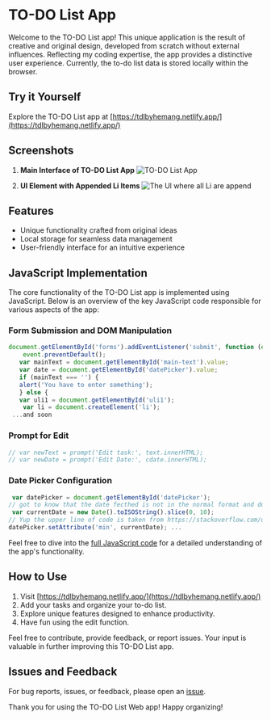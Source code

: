 # TO-DO List App

Welcome to the TO-DO List app! This unique application is the result of creative and original design, developed from scratch without external influences. Reflecting my coding expertise, the app provides a distinctive user experience. Currently, the to-do list data is stored locally within the browser.

## Try it Yourself
Explore the TO-DO List app at [https://tdlbyhemang.netlify.app/](https://tdlbyhemang.netlify.app/)

## Screenshots
1. **Main Interface of TO-DO List App**
   ![TO-DO List App](https://github.com/hemang111/TO-DO-List/assets/85540417/66a9bfb7-36e2-470f-9432-449b0cbb53e9)


2. **Ul Element with Appended Li Items**
   ![The Ul where all Li are append](https://github.com/hemang111/TO-DO-List/assets/85540417/eee90531-eda1-46b3-b9f5-c5bec842486a)


## Features
- Unique functionality crafted from original ideas
- Local storage for seamless data management
- User-friendly interface for an intuitive experience

## JavaScript Implementation
The core functionality of the TO-DO List app is implemented using JavaScript. Below is an overview of the key JavaScript code responsible for various aspects of the app:

### Form Submission and DOM Manipulation
```javascript
document.getElementById('forms').addEventListener('submit', function (event) {
    event.preventDefault();
   var mainText = document.getElementById('main-text').value;
   var date = document.getElementById('datePicker').value;
   if (mainText === '') {
   alert('You have to enter something');
   } else {
   var uli1 = document.getElementById('uli1');
    var li = document.createElement('li');
 ...and soon
```

### Prompt for Edit
```javascript
// var newText = prompt('Edit task:', text.innerHTML);
// var newDate = prompt('Edit Date:', cdate.innerHTML);
```

### Date Picker Configuration
```javascript
 var datePicker = document.getElementById('datePicker');
// got to know that the date fecthed is not in the normal format and does not have splits
 var currentDate = new Date().toISOString().slice(0, 10);
// Yup the upper line of code is taken from https://stackoverflow.com/questions/1531093/get-current-date-in-yyyy-mm-dd-
datePicker.setAttribute('min', currentDate); ...
```

Feel free to dive into the [full JavaScript code](https://github.com/hemang111/TO-DO-List/blob/main/script.js) for a detailed understanding of the app's functionality.

## How to Use
1. Visit [https://tdlbyhemang.netlify.app/](https://tdlbyhemang.netlify.app/)
2. Add your tasks and organize your to-do list.
3. Explore unique features designed to enhance productivity.
4. Have fun using the edit function.

Feel free to contribute, provide feedback, or report issues. Your input is valuable in further improving this TO-DO List app.

## Issues and Feedback
For bug reports, issues, or feedback, please open an [issue](https://github.com/hemang111/TO-DO-List/issues).

Thank you for using the TO-DO List Web app! Happy organizing!


